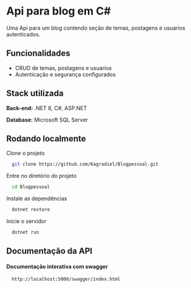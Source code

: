 
# Api para blog em C#

Uma Api para um blog contendo seção de temas, postagens e usuarios autenticados.


## Funcionalidades

- CRUD de temas, postagens e usuarios
- Autenticação e segurança configurados


## Stack utilizada

**Back-end:** .NET 8, C#, ASP.NET

**Database:** Microsoft SQL Server


## Rodando localmente

Clone o projeto

```bash
  git clone https://github.com/Kagradiel/Blogpessoal.git
```

Entre no diretório do projeto

```bash
  cd Blogpessoal
```

Instale as dependências

```bash
  dotnet restore
```

Inicie o servidor

```bash
  dotnet run
```


## Documentação da API

#### Documentação interativa com swagger

```
  http://localhost:5000/swagger/index.html
```






